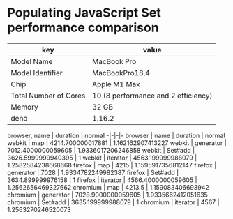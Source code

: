 # Populating JavaScript Set performance comparison

key | value
-|-
Model Name | MacBook Pro
Model Identifier | MacBookPro18,4
Chip | Apple M1 Max
Total Number of Cores | 10 (8 performance and 2 efficiency)
Memory | 32 GB
deno | 1.16.2

browser, name | duration | normal
-|-|-|-
browser | name | duration | normal
webkit | map | 4214.700000017881 | 1.162162907413227
webkit | generator | 7012.4000000059605 | 1.9336017206246858
webkit | Set#add | 3626.5999999940395 | 1
webkit | iterator | 4563.199999988079 | 1.2582584238668668
firefox | map | 4215 | 1.1595917356812147
firefox | generator | 7028 | 1.9334782249982387
firefox | Set#add | 3634.899999976158 | 1
firefox | iterator | 4566.4000000059605 | 1.2562656469327662
chromium | map | 4213.5 | 1.159083406693942
chromium | generator | 7028.9000000059605 | 1.9335662412051635
chromium | Set#add | 3635.199999988079 | 1
chromium | iterator | 4567 | 1.2563270246520073
